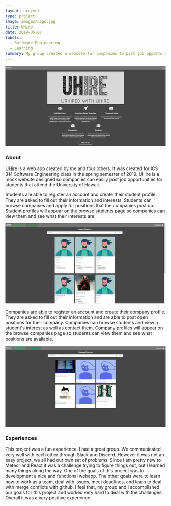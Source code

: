 ```yaml
---
layout: project
type: project
image: images/Logo.jpg
title: UHire
date: 2019-05-07
labels:
  - Software Engineering
  - Learning
summary: My group created a website for companies to post job opportunities.
---
```


<img class="ui image" src="../images/uhire-landing.jpg">

<h3>About</h2>

[UHire](https://uhire.github.io/) is a web app created by me and four others. It was created for ICS 314 Software Engineering class in the spring semester of 2019. UHire is a mock website designed so companies can easily post job opportunities for students that attend the University of Hawaii.

Students are able to register an account and create their student profile. They are asked to fill out their information and interests. Students can browse companies and apply for positions that the companies post up. Student profiles will appear on the browse students page so companies can view them and see what their interests are.

<img class="ui image" src="../images/uhire-browse-student.jpg">

Companies are able to register an account and create their company profile. They are asked to fill out their information and are able to post open positions for their company. Companies can browse students and view a student's interest as well as contact them. Company profiles will appear on the browse companies page so students can view them and see what positions are available.

<img class="ui image" src="../images/uhire-browse-company.jpg">

<h3>Experiences</h1>

This project was a fun experience. I had a great group. We communicated very well with each other through Slack and Discord. However it was not an easy project, we all had our own set of problems. Since I am pretty new to Meteor and React it was a challenge trying to figure things out, but I learned many things along the way. One of the goals of this project was to development a nice and functional webapp. The other goals were to learn how to work as a team, deal with issues, meet deadlines, and learn to deal with merge conflicts with github. I feel that, my group and I accomplished our goals for this project and worked very hard to deal with the challenges. Overall it was a very positive experience.
